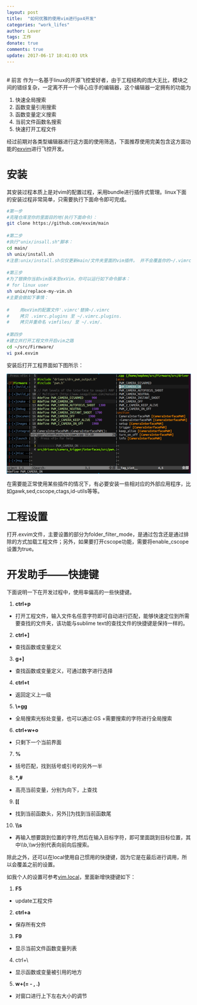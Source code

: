 ```yaml
---
layout: post
title:  "如何优雅的使用vim进行px4开发"
categories: "work_lifes"
author: Lever
tags: 工作
donate: true
comments: true
update: 2017-06-17 18:41:03 Utk
---
```

<br>
# 前言
作为一名基于linux的开源飞控爱好者，由于工程结构的庞大无比，模块之间的错综复杂，一定离不开一个得心应手的编辑器，这个编辑器一定拥有的功能为

1. 快速全局搜索
2. 函数变量引用搜索
3. 函数变量定义搜索
4. 当前文件函数名搜索
5. 快速打开工程文件

经过前期对各类型编辑器进行这方面的使用筛选，下面推荐使用完美包含这方面功能的[exvim](https://exvim.github.io)进行飞控开发。

<!--more-->
# 安装
其安装过程本质上是对vim的配置过程，采用bundle进行插件式管理。linux下面的安装过程非常简单，只需要执行下面命令即可完成。

```sh
#第一步
#克隆仓库至你的里面目的地(执行下面命令)：
git clone https://github.com/exvim/main

#第二步
#执行"unix/insall.sh"脚本：
cd main/
sh unix/install.sh
#注意:unix/install.sh仅仅更新main/文件夹里面的vim插件。 并不会覆盖你的~/.vimrc,~/.vim/，不用担心哦！

#第三步
#为了替换你当前vim版本至exVim，你可以运行如下命令脚本：
# for linux user
sh unix/replace-my-vim.sh
#主要会做如下事情：

#    用exVim的配置文件'.vimrc'替换~/.vimrc
#    拷贝 .vimrc.plugins 至 ~/.vimrc.plugins.
#    拷贝并重命名 vimfiles/ 至 ~/.vim/.

#第四步
#建立并打开工程文件开启vim之路
cd ~/src/Firmware/
vi px4.exvim
```
安装后打开工程界面如下图所示：

<img src="/images/myvim.png">

在需要能正常使用某些插件的情况下，有必要安装一些相对应的外部应用程序，比如gawk,sed,cscope,ctags,id-utils等等。

# 工程设置
打开.exvim文件，主要设置的部分为folder_filter_mode，是通过包含还是通过排除的方式加载工程文件；另外，如果要打开cscope功能，需要将enable_cscope设置为true。

# 开发助手——快捷键
下面说明一下在开发过程中，使用率偏高的一些快捷键。

1. **ctrl+p**
  - 打开工程文件，输入文件名任意字符即可自动进行匹配，能够快速定位到所需要查找的文件夹，该功能与sublime text的查找文件的快捷键是保持一样的。
2. **ctrl+]**
  - 查找函数或变量定义
3. **g+]**
  - 查找函数或变量定义，可通过数字进行选择
4. **ctrl+t**
  - 返回定义上一级
5. **\\+gg**
  - 全局搜索光标处变量，也可以通过:GS +需要搜索的字符进行全局搜索
6. **ctrl+w+o**
  - 只剩下一个当前界面
7. **%**
  - 括号匹配，找到括号或引号的另外一半
8. **\*,#**
  - 高亮当前变量，分别为向下，上查找
9. **[[**
  - 找到当前函数头，另外\]\]为找到当前函数尾
10. **\\\\s**
  - 再输入想要跳到位置的字符,然后在输入目标字符，即可里面跳到目标位置，其中\\\\b,\\\\w分别代表向前向后搜索。

除此之外，还可以在local使用自己惯用的快捷键，因为它是在最后进行调用，所以会覆盖之前的设置。

如我个人的设置可参考[vim.local](https://github.com/nephen/vim.local/blob/master/vimrc.local)，里面新增快捷键如下：

1. **F5**
  - update工程文件
2. **ctrl+a**
  - 保存所有文件
3. **F9**
  - 显示当前文件函数变量列表
4. ctrl+\\
  - 显示函数或变量被引用的地方
5. **w+(= - , .)**
  - 对窗口进行上下左右大小的调节
